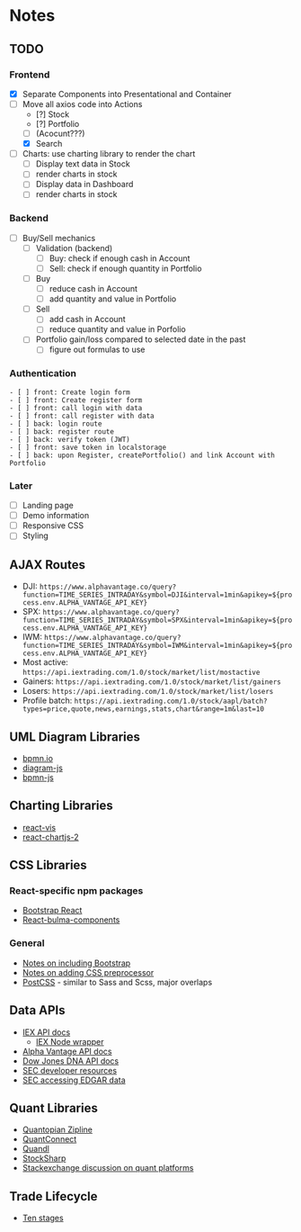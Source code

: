 # Notes
## TODO
### Frontend
- [x] Separate Components into Presentational and Container
- [ ] Move all axios code into Actions
    - [?] Stock
    - [?] Portfolio
    - [ ] (Acocunt???)
    - [x] Search
- [ ] Charts: use charting library to render the chart
    - [ ] Display text data in Stock
    - [ ] render charts in stock
    - [ ] Display data in Dashboard
    - [ ] render charts in stock

### Backend
- [ ] Buy/Sell mechanics
    - [ ] Validation (backend)
        - [ ] Buy: check if enough cash in Account
        - [ ] Sell: check if enough quantity in Portfolio
    - [ ] Buy 
        - [ ] reduce cash in Account
        - [ ] add quantity and value in Portfolio
    - [ ] Sell
        - [ ] add cash in Account
        - [ ] reduce quantity and value in Porfolio
    - [ ] Portfolio gain/loss compared to selected date in the past
        - [ ] figure out formulas to use

### Authentication
    - [ ] front: Create login form
    - [ ] front: Create register form
    - [ ] front: call login with data
    - [ ] front: call register with data
    - [ ] back: login route
    - [ ] back: register route
    - [ ] back: verify token (JWT)
    - [ ] front: save token in localstorage
    - [ ] back: upon Register, createPortfolio() and link Account with Portfolio

### Later
- [ ] Landing page
- [ ] Demo information
- [ ] Responsive CSS
- [ ] Styling

## AJAX Routes
- DJI: `https://www.alphavantage.co/query?function=TIME_SERIES_INTRADAY&symbol=DJI&interval=1min&apikey=${process.env.ALPHA_VANTAGE_API_KEY}`
- SPX: `https://www.alphavantage.co/query?function=TIME_SERIES_INTRADAY&symbol=SPX&interval=1min&apikey=${process.env.ALPHA_VANTAGE_API_KEY}`
- IWM: `https://www.alphavantage.co/query?function=TIME_SERIES_INTRADAY&symbol=IWM&interval=1min&apikey=${process.env.ALPHA_VANTAGE_API_KEY}`
- Most active: `https://api.iextrading.com/1.0/stock/market/list/mostactive`
- Gainers: `https://api.iextrading.com/1.0/stock/market/list/gainers`
- Losers: `https://api.iextrading.com/1.0/stock/market/list/losers`
- Profile batch: `https://api.iextrading.com/1.0/stock/aapl/batch?types=price,quote,news,earnings,stats,chart&range=1m&last=10`

## UML Diagram Libraries
- [bpmn.io](https://bpmn.io/)
- [diagram-js](https://www.npmjs.com/package/diagram-js)
- [bpmn-js](https://github.com/bpmn-io/bpmn-js)

## Charting Libraries
- [react-vis](https://github.com/uber/react-vis)
- [react-chartjs-2](https://github.com/jerairrest/react-chartjs-2)

## CSS Libraries
### React-specific npm packages
- [Bootstrap React]()
- [React-bulma-components](https://github.com/couds/react-bulma-components)
### General
- [Notes on including Bootstrap](https://github.com/facebook/create-react-app/issues/201)
- [Notes on adding CSS preprocessor](https://github.com/facebook/create-react-app/blob/master/packages/react-scripts/template/README.md#adding-a-css-preprocessor-sass-less-etc)
- [PostCSS](https://github.com/postcss/postcss) - similar to Sass and Scss, major overlaps

## Data APIs
- [IEX API docs](https://iextrading.com/developer/docs/#getting-started)
    - [IEX Node wrapper](https://github.com/bilalq/iex-api)
- [Alpha Vantage API docs](https://www.alphavantage.co/documentation/)
- [Dow Jones DNA API docs](https://developer.dowjones.com/site/global/develop/introduction/index.gsp)
- [SEC developer resources](https://www.sec.gov/developer)
- [SEC accessing EDGAR data](https://www.sec.gov/edgar/searchedgar/accessing-edgar-data.htm)

## Quant Libraries
- [Quantopian Zipline](https://github.com/quantopian/zipline)
- [QuantConnect](https://www.quantconnect.com/docs)
- [Quandl](https://docs.quandl.com/docs)
- [StockSharp](https://github.com/StockSharp/StockSharp)
- [Stackexchange discussion on quant platforms](https://quant.stackexchange.com/questions/10905/what-open-source-trading-platform-are-available)

## Trade Lifecycle
- [Ten stages](https://www.allaboutfinancecareers.co.uk/industry/infrastructure/the-trade-life-cycle-explained)
